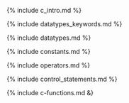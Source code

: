
{% include c_intro.md %}

{% include datatypes_keywords.md %}

{% include datatypes.md %}

{% include constants.md %}

{% include operators.md %}

{% include control_statements.md %}

{% include c-functions.md &}
